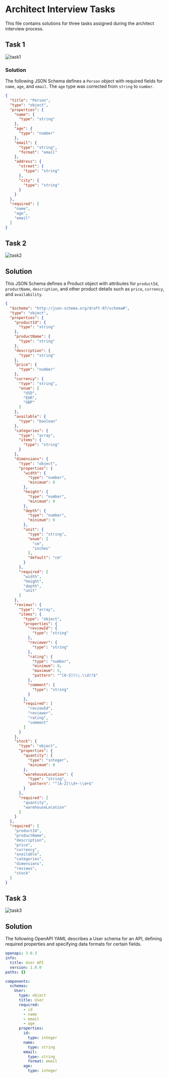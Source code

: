 # Architect Interview Tasks
 This file contains solutions for three tasks assigned during the architect interview process.

## Task 1
![task1](https://github.com/user-attachments/assets/42d0954b-e9c2-4fdc-a999-68854475f99a)
### Solution
The following JSON Schema defines a `Person` object with required fields for `name`, `age`, and `email`. The `age` type was corrected from `string` to `number`.



```json
{
  "title": "Person",
  "type": "object",
  "properties": {
    "name": {
      "type": "string"
    },
    "age": {
      "type": "number"
    },
    "email": {
      "type": "string",
      "format": "email"
    },
    "address": {
      "street": {
        "type": "string"
      },
      "city": {
        "type": "string"
      }
    }
  },
  "required": [
    "name",
    "age",
    "email"
  ]
}
```

## Task 2
![task2](https://github.com/user-attachments/assets/b7dcd625-b270-4bc3-9f6c-233aad53b048)
## Solution
This JSON Schema defines a Product object with attributes for `productId`, `productName`, `description`, and other product details such as `price`, `currency`, and `availability`.
```json
{
  "$schema": "http://json-schema.org/draft-07/schema#",
  "type": "object",
  "properties": {
    "productId": {
      "type": "string"
    },
    "productName": {
      "type": "string"
    },
    "description": {
      "type": "string"
    },
    "price": {
      "type": "number"
    },
    "currency": {
      "type": "string",
      "enum": [
        "USD",
        "EUR",
        "GBP"
      ]
    },
    "available": {
      "type": "boolean"
    },
    "categories": {
      "type": "array",
      "items": {
        "type": "string"
      }
    },
    "dimensions": {
      "type": "object",
      "properties": {
        "width": {
          "type": "number",
          "minimum": 0
        },
        "height": {
          "type": "number",
          "minimum": 0
        },
        "depth": {
          "type": "number",
          "minimum": 0
        },
        "unit": {
          "type": "string",
          "enum": [
            "cm",
            "inches"
          ],
          "default": "cm"
        }
      },
      "required": [
        "width",
        "height",
        "depth",
        "unit"
      ]
    },
    "reviews": {
      "type": "array",
      "items": {
        "type": "object",
        "properties": {
          "reviewId": {
            "type": "string"
          },
          "reviewer": {
            "type": "string"
          },
          "rating": {
            "type": "number",
            "minimum": 0,
            "maximum": 5,
            "pattern": "^[0-5](\\.\\d)?$"
          },
          "comment": {
            "type": "string"
          }
        },
        "required": [
          "reviewId",
          "reviewer",
          "rating",
          "comment"
        ]
      }
    },
    "stock": {
      "type": "object",
      "properties": {
        "quantity": {
          "type": "integer",
          "minimum": 0
        },
        "warehouseLocation": {
          "type": "string",
          "pattern": "^[A-Z]\\d+-\\d+$"
        }
      },
      "required": [
        "quantity",
        "warehouseLocation"
      ]
    }
  },
  "required": [
    "productId",
    "productName",
    "description",
    "price",
    "currency",
    "available",
    "categories",
    "dimensions",
    "reviews",
    "stock"
  ]
}
```

## Task 3
![task3](https://github.com/user-attachments/assets/a6165597-d171-43cc-bff5-c91bc0e79372)
## Solution
The following OpenAPI YAML describes a User schema for an API, defining required properties and specifying data formats for certain fields.

```yaml
openapi: 3.0.3
info:
  title: User API
  version: 1.0.0
paths: {}

components:
  schemas:
    User:
      type: object
      title: User
      required:
        - id
        - name
        - email
        - age
      properties:
        id:
          type: integer
        name:
          type: string
        email:
          type: string
          format: email
        age:
          type: integer

```
